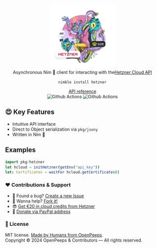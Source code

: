 <p align="center">
  <img src="https://github.com/openpeeps/hetzner-nim/blob/main/.github/hetzner.png" width="210px" height="210px"><br>
  Asynchronous Nim 👑 client for interacting with the<a href="https://docs.hetzner.cloud/#overview">Hetzner Cloud API</a>
</p>

<p align="center">
  <code>nimble install hetzner</code>
</p>

<p align="center">
  <a href="https://github.com/">API reference</a><br>
  <img src="https://github.com/openpeeps/hetnzer-nim/workflows/test/badge.svg" alt="Github Actions">  <img src="https://github.com/openpeeps/pistachio/hetnzer-nim/docs/badge.svg" alt="Github Actions">
</p>

## 😍 Key Features
- Intuitive API interface
- Direct to Object serialization via `pkg/jsony`
- Written in Nim 👑

## Examples
```nim
import pkg/hetzner
let hcloud = initHetzner(getEnv("api_key"))
let: Certificates = waitFor hcloud.getCertificates()
```

### ❤ Contributions & Support
- 🐛 Found a bug? [Create a new Issue](https://github.com/openpeeps/hetzner-nim/issues)
- 👋 Wanna help? [Fork it!](https://github.com/openpeeps/hetzner-nim/fork)
- 😎 [Get €20 in cloud credits from Hetzner](https://hetzner.cloud/?ref=Hm0mYGM9NxZ4)
- 🥰 [Donate via PayPal address](https://www.paypal.com/donate/?hosted_button_id=RJK3ZTDWPL55C)

### 🎩 License
MIT license. [Made by Humans from OpenPeeps](https://github.com/openpeeps).<br>
Copyright &copy; 2024 OpenPeeps & Contributors &mdash; All rights reserved.
